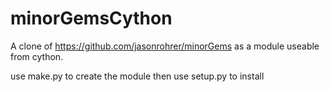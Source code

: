 # minorGemsCython
A clone of https://github.com/jasonrohrer/minorGems as a module useable from cython.

use make.py to create the module then use setup.py to install
